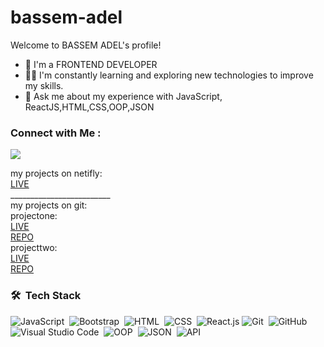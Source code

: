 # bassem-adel
 Welcome to BASSEM ADEL's profile!


<!-- Typing SVG by DenverCoder1 - https://github.com/DenverCoder1/readme-typing-svg -->


- 🏢 I'm a FRONTEND DEVELOPER
- 👨‍💻 I'm constantly learning and exploring new technologies to improve my skills.
- 💬 Ask me about my experience with JavaScript, ReactJS,HTML,CSS,OOP,JSON
### Connect with Me :

<a href="www.linkedin.com/in/bassem-adel-121b88266" target="_blank"><img src="https://img.shields.io/badge/-BASSEMADEL-0077B5?style=for-the-badge&logo=Linkedin&logoColor=white"/></a>

<div>my projects on netifly:</div>
<a  style ="display:block" href="https://65536355a7ddab54dc8afe18--clever-bombolone-95456c.netlify.app/">LIVE</a>
_________________________
<div>my projects on git:</div>
<div>projectone:</div>
<div><a  style ="display:block" href="https://bassem-adel-cs.github.io/projeceone1">LIVE</a></div
<div><a  style ="display:block" href="https://github.com/bassem-adel-cs/projeceone1.git">REPO</a></div>
<div>projecttwo:</div>
<div><a  style ="display:block" href="https://bassem-adel-cs.github.io/porject_two/">LIVE</a></div>
<div><a  style ="display:block" href="https://github.com/bassem-adel-cs/porject_two.git">REPO</a></div>
       
     
### 🛠 &nbsp;Tech Stack
![JavaScript](https://img.shields.io/badge/-JavaScript-05122A?style=flat&logo=javascript)&nbsp;
![Bootstrap](https://img.shields.io/badge/-Bootstrap-05122A?style=flat&logo=bootstrap&logoColor=563D7C)&nbsp;
![HTML](https://img.shields.io/badge/-HTML-05122A?style=flat&logo=HTML5)&nbsp;
![CSS](https://img.shields.io/badge/-CSS-05122A?style=flat&logo=CSS3&logoColor=1572B6)&nbsp;
![React.js](https://img.shields.io/badge/-React-05122A?style=flat&logo=react)
![Git](https://img.shields.io/badge/-Git-05122A?style=flat&logo=git)&nbsp;
![GitHub](https://img.shields.io/badge/-GitHub-05122A?style=flat&logo=github)&nbsp;
![Visual Studio Code](https://img.shields.io/badge/-Visual%20Studio%20Code-05122A?style=flat&logo=visual-studio-code&logoColor=007ACC)&nbsp;
![OOP](https://img.shields.io/badge/-OOP-05122A?style=flat&logo=github)&nbsp;
![JSON](https://img.shields.io/badge/-JSON-05122A?style=flat&logo=github)&nbsp;
![API](https://img.shields.io/badge/-API-05122A?style=flat&logo=github)&nbsp;
